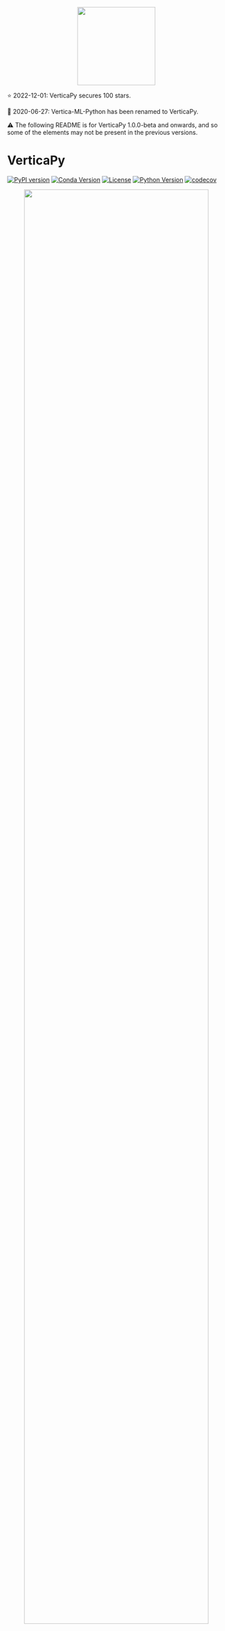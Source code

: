 <p align="center">
<img src='https://raw.githubusercontent.com/vertica/VerticaPy/master/img/logo.png' width="180px">
</p>

:star: 2022-12-01: VerticaPy secures 100 stars.

:loudspeaker: 2020-06-27: Vertica-ML-Python has been renamed to VerticaPy.

:warning: The following README is for VerticaPy 1.0.0-beta and onwards, and so some of the elements may not be present in the previous versions. 

# VerticaPy

[![PyPI version](https://badge.fury.io/py/verticapy.svg)](https://badge.fury.io/py/verticapy)
[![Conda Version](https://img.shields.io/conda/vn/conda-forge/verticapy?color=yellowgreen)](https://anaconda.org/conda-forge/verticapy)
[![License](https://img.shields.io/badge/License-Apache%202.0-orange.svg)](https://opensource.org/licenses/Apache-2.0)
[![Python Version](https://img.shields.io/pypi/pyversions/verticapy.svg)](https://www.python.org/downloads/)
[![codecov](https://codecov.io/gh/vertica/VerticaPy/branch/master/graph/badge.svg?token=a6GiFYI9at)](https://codecov.io/gh/vertica/VerticaPy)

<p align="center">
<img src='https://raw.githubusercontent.com/vertica/VerticaPy/master/img/benefits.png' width="92%">
</p>

VerticaPy is a Python library with scikit-like functionality used to conduct data science projects on data stored in Vertica, taking advantage of Vertica’s speed and built-in analytics and machine learning features. VerticaPy offers robust support for the entire data science life cycle, uses a 'pipeline' mechanism to sequentialize data transformation operations, and offers beautiful graphical options.
<br><br>

# Table on Contents
- [Introduction](#introduction)
- [Installation](#installation)
- [Connecting to the Database](#connecting-to-the-database)
- [Documentation](#documentation)
- [Use-cases](#use-cases)
- [Highlighted Features](#highllighted-features)
  - [SQL Magic](#sql-magic)
  - [SQL Plots](#sql-plots)
  - [Diverse Database Connections](#multiple-database-connection-using-dblink)
  - [Python and SQL Combo](#python-and-sql-combo)
  - [Charts](#charts)
  - [Complete ML pipeline](#compelte-machine-learning-pipeline)
- [Quickstart](#quickstart)
- [Help and Support](#help-an-support)
  - [Contributing](#contributing)
  - [Communication](#communication)

<br><br>
# Introduction

Vertica was the first real analytic columnar database and is still the fastest in the market. However, SQL alone isn't flexible enough to meet the needs of data scientists.
<br><br>
Python has quickly become the most popular tool in this domain, owing much of its flexibility to its high-level of abstraction and impressively large and ever-growing set of libraries. Its accessibility has led to the development of popular and perfomant APIs, like pandas and scikit-learn, and a dedicated community of data scientists. Unfortunately, Python only works in-memory as a single-node process. This problem has led to the rise of distributed programming languages, but they too, are limited as in-memory processes and, as such, will never be able to process all of your data in this era, and moving data for processing is prohobitively expensive. On top of all of this, data scientists must also find convenient ways to deploy their data and models. The whole process is time consuming.
<br><br>
**VerticaPy aims to solve all of these problems**. The idea is simple: instead of moving data around for processing, VerticaPy brings the logic to the data.
<br><br>
3+ years in the making, we're proud to bring you VerticaPy.
<br><br>
Main Advantages:
<ul>
 <li> Easy Data Exploration.</li>
 <li> Fast Data Preparation.</li>
 <li> In-Database Machine Learning.</li>
 <li> Easy Model Evaluation.</li>
 <li> Easy Model Deployment.</li>
 <li> Flexibility of using either Python or SQL.</li>
</ul>

<p align="center">
<img src='https://raw.githubusercontent.com/vertica/VerticaPy/master/img/architecture.png' width="92%">
</p>

## Installation

To install <b>VerticaPy</b> with pip:
```shell
# Latest release version
root@ubuntu:~$ pip3 install verticapy[all]

# Latest commit on master branch
root@ubuntu:~$ pip3 install git+https://github.com/vertica/verticapy.git@master
```
To install <b>VerticaPy</b> from source, run the following command from the root directory:
```shell
root@ubuntu:~$ python3 setup.py install
```

A detailed installation guide is available at: <br>

https://www.vertica.com/python/installation.php

## Connecting to the Database

VerticaPy is compatible with several clients. For details, see the <a href='https://www.vertica.com/python/connection.php'>connection page</a>.<br>

## Documentation

The easiest and most accurate way to find documentation for a particular function is to use the help function:

```python
import verticapy as vp
help(vp.vDataFrame)
```

Official documentation is available at: <br>

https://www.vertica.com/python/documentation_last/

:heavy_exclamation_mark: But note the above is not currently updated as per VerticaPy 1.0.0-beta. It will be done soon.

## Use-cases

Examples and case-studies: <br>

https://www.vertica.com/python/examples/

<p align="center">
<img src="https://raw.githubusercontent.com/vertica/VerticaPy/master/img/examples.gif" width="92%">
</p>

## Highlighted Features

### SQL Magic
You can use VerticaPy to execute SQL queries directly from a Jupyter notebook. For details, see <a href='https://www.vertica.com/python/documentation_last/extensions/sql/'>SQL Magic</a>:

#### Example

Load the SQL extension.
```python
%load_ext verticapy.sql
```
Execute your SQL queries.
```sql
%%sql
SELECT version();

# Output
# Vertica Analytic Database v11.0.1-0
```
### SQL Plots

You can create interactive, professional plots directly from SQL.

To create plots, simply provide the type of plot along with the SQL command.

#### Example
```python
%load_ext verticapy.jupyter.extensions.chart_magic
%chart -k pie -c "SELECT pclass, AVG(age) AS av_avg FROM titanic GROUP BY 1;"
```
<p align="center">
<img src="https://github.com/vertica/VerticaPy/assets/46414488/cf74b1cb-f97a-4ead-a815-820b9540ee42" width="50%">
</p>


### Multiple Database Connection using DBLINK

In a single platform, multiple databases (e.g. PostgreSQL, Vertica, MySQL, In-memory) can be accessed using SQL and python.

#### Example
```sql
%%sql
/* Fetch TAIL_NUMBER and CITY after Joining the flight_vertica table with airports table in MySQL database. */
SELECT flight_vertica.TAIL_NUMBER, airports.CITY AS Departing_City
FROM flight_vertica
INNER JOIN &&& airports &&&
ON flight_vertica.ORIGIN_AIRPORT = airports.IATA_CODE;
```
In the example above, the 'flight_vertica' table is stored in Vertica, whereas the 'airports' table is stored in MySQL. We can associate special symbols "&&&" to the different databases to fetch the data. The best part is that all the aggregation is pushed to the databases (i.e. it is not done in memory)!

For more details on how to setup DBLINK, please visit the [github repo](https://github.com/vertica/dblink). To learn about using DBLINK in VerticaPy, check out the [documentation page](https://www.vertica.com/python/workshop/full_stack/dblink_integration/index.php).


### Python and SQL Combo

VerticaPy has a unique place in the market because it allows users to use python and SQL in the same environment. 

#### Example
```python
import verticapy as vp
selected_titanic = vp.vDataFrame(
    "(SELECT pclass, embarked, AVG(survived) FROM public.titanic GROUP BY 1, 2) x"
)
selected_titanic.groupby(columns=["pclass"], expr=["AVG(AVG)"])
```

### Charts

Verticapy comes integrated with three popular plotting libraries: matplotlib, highcharts, and plotly.

A gallery of VerticaPy-generated charts is available at:<br>

https://www.vertica.com/python/gallery/

<p align="center">
<img src="https://raw.githubusercontent.com/vertica/VerticaPy/master/img/charts.gif" width="92%">
</p>

### Complete Machine Learning Pipeline

- **Data Ingestion**

  VerticaPy allows users to ingest data from a diverse range of sources, such as AVRO, Parquet, CSV, JSON etc. With a simple command "[read_file](https://www.vertica.com/python/documentation_last/utilities/read_file/)", VerticaPy automatically infers the source type and the data type.

  ```python
  import verticapy as vp
  read_file(
      "/home/laliga/2012.json",
      table_name="laliga",
  )
  ```

<p align="center">
<img src="https://github.com/vertica/VerticaPy/assets/46414488/cddc5bbc-9f96-469e-92ee-b4a6e0bc7cfb" width="100%">
</p>
Note: Not all columns are displayed in the screenshot above because of width restriction here.

As shown above, it has created a nested structure for the complex data. The actual file structure is below:

<p align="center">
<img src="https://github.com/vertica/VerticaPy/assets/46414488/6ad242fb-2994-45de-8796-d6af61dae00d" width="30%">
</p>

We can even see the SQL underneath every VerticaPy command by turning on the option of genSQL:

```python
  import verticapy as vp
  read_file("/home/laliga/2012.json", table_name="laliga", genSQL=True)
```
```sql
 CREATE LOCAL TEMPORARY TABLE "laliga"
    (
    "away_score" INT, 
    "away_team" Row
        ("away_team_gender" VARCHAR, "away_team_group" VARCHAR, "away_team_id" INT, ..., Row
            ("id" INT, "name" VARCHAR)
        ), 
    "competition" Row
        ("competition_id" INT, "competition_name" VARCHAR, "country_name" VARCHAR), 
    "competition_stage" Row
        ("id" INT, "name" VARCHAR), 
    "home_score" INT, 
    "home_team" Row
        ("country" Row
            ("id" INT, "name" VARCHAR), 
        "home_team_gender" VARCHAR, "home_team_group" VARCHAR, "home_team_id" INT, ...), 
    "kick_off" TIME, "last_upDATEd" DATE, "match_DATE" DATE, "match_id" INT, ..., Row
        ("data_version" DATE, "shot_fidelity_version" INT, "xy_fidelity_version" INT), 
    "season" Row
        ("season_id" INT, "season_name" VARCHAR)
    ) 
    ON COMMIT PRESERVE ROWS',
 'COPY "v_temp_schema"."laliga" FROM \'/home/laliga/2012.json\' 
 parser FJsonParser()
```

- **Data Exploration**

  There are many options for descriptive and visual exploration. 

```python
from verticapy.datasets import load_iris
iris_data = load_iris()
iris_data.scatter(
    ["SepalWidthCm", "SepalLengthCm", "PetalLengthCm"], by="Species", max_nb_points=30
)
```
<p align="center">
<img src="https://github.com/vertica/VerticaPy/assets/46414488/cb482992-58b3-4dcf-8fe7-f18f7c0f64d1" width="40%">
</p>

- **Data Preparation**

  Whether you are [joining multiple tables](https://www.vertica.com/python/workshop/data_prep/joins/), [encoding](https://www.vertica.com/python/workshop/data_prep/encoding/index.php), or [filling missing values](https://www.vertica.com/python/workshop/data_prep/missing_values/index.php), VerticaPy has everything and more in one package.

```python
import random
import verticapy as vp
data = vp.vDataFrame({"Heights": [random.randint(10, 60) for _ in range(40)] + [100]})
data.outliers_plot(columns="Heights")
```
<p align="center">
<img src="https://github.com/vertica/VerticaPy/assets/46414488/5c48418f-1c25-4ddd-a7b3-a41f382a3cbe" width="40%">
</p>


- **Machine Learning**

  ML is the strongest suite of VerticaPy as it capitalizes on the speed of in-database training and prediction by using SQL in the background to interact with the database. ML for VerticaPy covers a vast array of tools, including [time series forecasting](https://www.vertica.com/python/workshop/ml/time_series/index.php), [clustering](https://www.vertica.com/python/workshop/ml/clustering/index.php), and [classification](https://www.vertica.com/python/workshop/ml/classification/index.php). 

```python
# titanic_vd is already loaded
# Logistic Regression model is already loaded
stepwise_result = stepwise(
    model,
    input_relation=titanic_vd,
    X=[
        "age",
        "fare",
        "parch",
        "pclass",
    ],
    y="survived",
    direction="backward",
    height=600,
    width=800,
)
```
<p align="center">
<img src="https://github.com/vertica/VerticaPy/assets/46414488/aaefb9bc-9825-4f31-b411-b2ef06a8bed7" width="50%">
</p>


## Quickstart

The following example follows the <a href='https://www.vertica.com/python/quick-start.php'>VerticaPy quickstart guide</a>.

Install the library using with <b>pip</b>.
```shell
root@ubuntu:~$ pip3 install verticapy[all]
```
Create a new Vertica connection:
```python
import verticapy as vp
vp.new_connection({"host": "10.211.55.14", 
                   "port": "5433", 
                   "database": "testdb", 
                   "password": "XxX", 
                   "user": "dbadmin"},
                   name = "Vertica_New_Connection")
```
Use the newly created connection:
```python
vp.connect("Vertica_New_Connection")
```
Create a VerticaPy schema for native VerticaPy models (that is, models available in VerticaPy, but not Vertica itself):
```python
vp.create_verticapy_schema()
```
Create a vDataFrame of your relation:
```python
from verticapy import vDataFrame
vdf = vDataFrame("my_relation")
```
Load a sample dataset:
```python
from verticapy.datasets import load_titanic
vdf = load_titanic()
```
Examine your data:
```python
vdf.describe()
```
<p align="center">
<img src="https://github.com/vertica/VerticaPy/assets/46414488/362dbd53-3692-48e4-a1e1-60f5f565dc50" width="100%">
</p>

Print the SQL query with <b>set_option</b>:
```python
set_option("sql_on", True)
vdf.describe()

# Output
## Compute the descriptive statistics of all the numerical columns ##

SELECT 
  SUMMARIZE_NUMCOL("pclass", "survived", "age", "sibsp", "parch", "fare", "body") OVER ()
FROM public.titanic
```
With VerticaPy, it is now possible to solve a ML problem with few lines of code.
```python
from verticapy.machine_learning.model_selection.model_validation import cross_validate
from verticapy.machine_learning.vertica import RandomForestClassifier

# Data Preparation
vdf["sex"].label_encode()["boat"].fillna(method="0ifnull")["name"].str_extract(
    " ([A-Za-z]+)\."
).eval("family_size", expr="parch + sibsp + 1").drop(
    columns=["cabin", "body", "ticket", "home.dest"]
)[
    "fare"
].fill_outliers().fillna()

# Model Evaluation
cross_validate(
    RandomForestClassifier("rf_titanic", max_leaf_nodes=100, n_estimators=30),
    vdf,
    ["age", "family_size", "sex", "pclass", "fare", "boat"],
    "survived",
    cutoff=0.35,
)
```
<p align="center">
<img src="https://github.com/vertica/VerticaPy/assets/46414488/49d3a606-8518-4676-b7ae-fa5c3c962432" width="100%">
</p>

```python
# Features importance
model.fit(vdf, ["age", "family_size", "sex", "pclass", "fare", "boat"], "survived")
model.features_importance()
```

<p align="center">
<img src="https://github.com/vertica/VerticaPy/assets/46414488/a3d8b236-53a7-4d69-a969-48c2ba9bc114" width="80%">
</p>

```python
# ROC Curve
model = RandomForestClassifier(name = "public.RF_titanic",
                               n_estimators = 20,
                               max_features = "auto",
                               max_leaf_nodes = 32, 
                               sample = 0.7,
                               max_depth = 3,
                               min_samples_leaf = 5,
                               min_info_gain = 0.0,
                               nbins = 32)
model.fit("public.titanic", ["age", "fare", "sex"], "survived")

# Roc Curve
model.roc_curve()
```

<p align="center">
<img src="https://github.com/vertica/VerticaPy/assets/46414488/87f74bc7-a6cd-4336-8d32-b144f7fb6888" width="80%">
</p>


Enjoy!

## Help and Support

### Contributing

For a short guide on contribution standards, see <a href='https://github.com/vertica/VerticaPy/blob/master/CONTRIBUTING.md'>CONTRIBUTING.md</a>.

### Communication

- LinkedIn: https://www.linkedin.com/company/verticapy/

- Announcements and Discussion: https://github.com/vertica/VerticaPy/discussions
